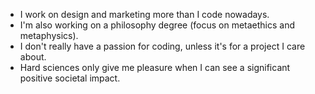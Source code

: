 - I work on design and marketing more than I code nowadays.
- I'm also working on a philosophy degree (focus on metaethics and metaphysics).
- I don't really have a passion for coding, unless it's for a project I care about.
- Hard sciences only give me pleasure when I can see a significant positive societal impact.
